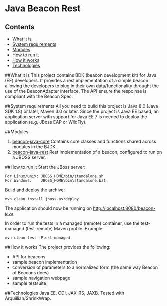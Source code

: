 # Java Beacon Rest

## Contents

* [What it is](#what-it-is)
* [System requirements](#system-requirements)
* [Modules](#Modules)
* [How to run it](#how-to-run-it)
* [How it works](#how-it-works)
* [Technologies](#technologies)

##What it is
This project contains BDK (beacon development kit) for Java (EE) developers. It provides a rest implementation of a simple beacon allowing the developers to plug in their own data/functionality throught the use of the BeaconAdapter interface. The API ensure the respoinse is compliant with the Beacon Spec.

##System requirements
All you need to build this project is Java 8.0 (Java SDK 1.8) or later, Maven 3.0 or later. Since the project is Java EE based, an application server with support for Java EE 7 is needed to deploy the application (e.g. JBoss EAP or WildFly).

##Modules
1. [beacon-java-core](/beacon-java-core)
    Contains core classes and functions shared across modules in the BJDK.
2. [beacon-java-rest](/beacon-java-rest)
    Rest implementation of a beacon, configured to run on a JBOSS server.


##How to run it
Start the JBoss server:

    For Linux/Unix: JBOSS_HOME/bin/standalone.sh
    For Windows: 	JBOSS_HOME\bin\standalone.bat

Build and deploy the archive:

    mvn clean install jboss-as:deploy

The application should now be running on <http://localhost:8080/beacon-java>.

In order to run the tests in a managed (remote) container, use the test-managed (test-remote) Maven profile. Example:

    mvn clean test -Ptest-managed

##How it works
The project provides the following:
- API for beacons
- sample beacon implementation
- conversion of parameters to a normalized form (the same way Beacon of Beacons does)
- sample navigation webpage
- sample testsuite


##Technologies
Java EE. CDI, JAX-RS, JAXB. Tested with Arquillian/ShrinkWrap.